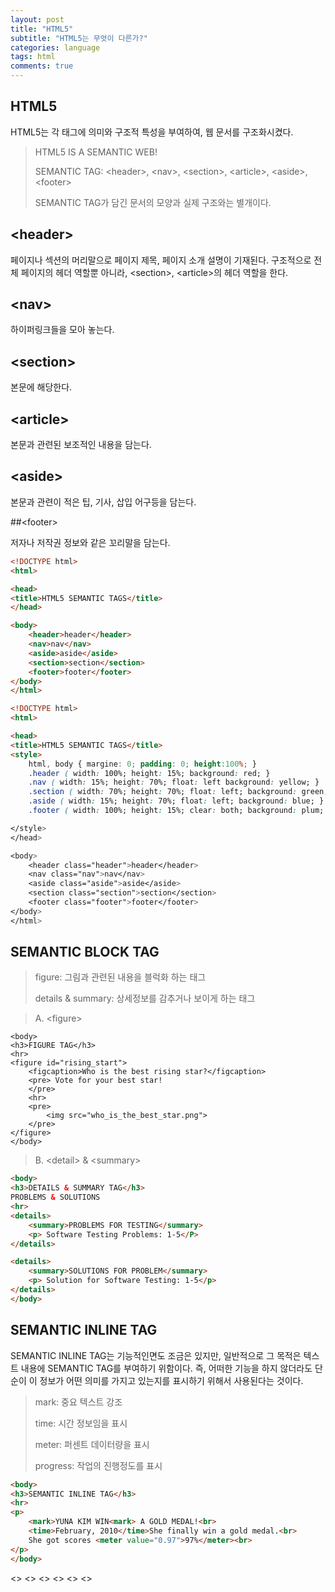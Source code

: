 ```yaml
---
layout: post
title: "HTML5"
subtitle: "HTML5는 무엇이 다른가?"
categories: language
tags: html
comments: true
---
```


## HTML5

HTML5는 각 태그에 의미와 구조적 특성을 부여하여, 웹 문서를 구조화시켰다.

>HTML5 IS A SEMANTIC WEB!
>
>SEMANTIC TAG: &#60;header&#62;, &#60;nav&#62;, &#60;section&#62;, &#60;article&#62;, &#60;aside&#62;, &#60;footer&#62; 
>
>SEMANTIC TAG가 담긴 문서의 모양과 실제 구조와는 별개이다.

## &#60;header&#62;

페이지나 섹션의 머리말으로 페이지 제목, 페이지 소개 설명이 기재된다.
구조적으로 전체 페이지의 헤더 역할뿐 아니라, &#60;section&#62;, &#60;article&#62;의 헤더 역할을 한다.


## &#60;nav&#62;

하이퍼링크들을 모아 놓는다.

## &#60;section&#62;

본문에 해당한다.

## &#60;article&#62;

본문과 관련된 보조적인 내용을 담는다.

## &#60;aside&#62;

본문과 관련이 적은 팁, 기사, 삽입 어구등을 담는다.

##&#60;footer&#62;

저자나 저작권 정보와 같은 꼬리말을 담는다.

```html
<!DOCTYPE html>
<html>

<head>
<title>HTML5 SEMANTIC TAGS</title>
</head>

<body>
	<header>header</header>
	<nav>nav</nav>
	<aside>aside</aside>
	<section>section</section>
	<footer>footer</footer>
</body>
</html>
```

```html
<!DOCTYPE html>
<html>

<head>
<title>HTML5 SEMANTIC TAGS</title>
<style>
	html, body { margine: 0; padding: 0; height:100%; }
	.header ( width: 100%; height: 15%; background: red; }
	.nav ( width: 15%; height: 70%; float: left background: yellow; }
	.section ( width: 70%; height: 70%; float: left; background: green; }
	.aside ( width: 15%; height: 70%; float: left; background: blue; }
	.footer ( width: 100%; height: 15%; clear: both; background: plum; }

</style>
</head>

<body>
	<header class="header">header</header>
	<nav class="nav">nav</nav>
	<aside class="aside">aside</aside>
	<section class="section">section</section>
	<footer class="footer">footer</footer>
</body>
</html>
```

## SEMANTIC BLOCK TAG

> figure: 그림과 관련된 내용을 블럭화 하는 태그
>
> details & summary: 상세정보를 감추거나 보이게 하는 태그

>A. &#60;figure&#62;

```htmll
<body>
<h3>FIGURE TAG</h3>
<hr>
<figure id="rising_start">
	<figcaption>Who is the best rising star?</figcaption>
	<pre> Vote for your best star! 
	</pre>
	<hr>
	<pre>
		<img src="who_is_the_best_star.png">
	</pre>		
</figure>
</body>
```

>B. &#60;detail&#62; & &#60;summary&#62;

```html
<body>
<h3>DETAILS & SUMMARY TAG</h3>
PROBLEMS & SOLUTIONS
<hr>
<details>
	<summary>PROBLEMS FOR TESTING</summary>
	<p> Software Testing Problems: 1-5</P>
</details>

<details>
	<summary>SOLUTIONS FOR PROBLEM</summary>
	<p> Solution for Software Testing: 1-5</p>
</details>
</body>
```

## SEMANTIC INLINE TAG

SEMANTIC INLINE TAG는 기능적인면도 조금은 있지만, 일반적으로 그 목적은 텍스트 내용에 SEMANTIC TAG를 부여하기 위함이다.
즉, 어떠한 기능을 하지 않더라도 단순이 이 정보가 어떤 의미를 가지고 있는지를 표시하기 위해서 사용된다는 것이다.

>
>mark: 중요 텍스트 강조
>
>time: 시간 정보임을 표시
>
>meter: 퍼센트 데이터량을 표시
>
>progress: 작업의 진행정도를 표시


```html
<body>
<h3>SEMANTIC INLINE TAG</h3>
<hr>
<p>
	<mark>YUNA KIM WIN<mark> A GOLD MEDAL!<br>
	<time>February, 2010</time>She finally win a gold medal.<br>
	She got scores <meter value="0.97">97%</meter><br>
</p>
</body>

```



&#60;&#62;
&#60;&#62;
&#60;&#62;
&#60;&#62;
&#60;&#62;
&#60;&#62;

